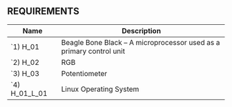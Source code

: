 ## REQUIREMENTS
Name                       |                          Description                                |   
----------------------------|---------------------------------------------------------------------|
`1) H_01                    | Beagle Bone Black – A microprocessor used as a primary control unit | 
`2) H_02                    | RGB                                                                 |   
`3) H_03                    | Potentiometer                                                       |          
`4) H_01_L_01               | Linux Operating System                                              | 
